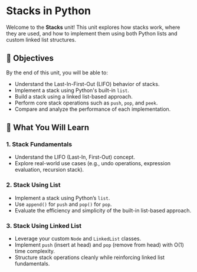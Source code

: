 # Stacks in Python

Welcome to the **Stacks** unit! This unit explores how stacks work, where they are used, and how to implement them using both Python lists and custom linked list structures.

## 📌 Objectives

By the end of this unit, you will be able to:

- Understand the Last-In-First-Out (LIFO) behavior of stacks.
- Implement a stack using Python's built-in `list`.
- Build a stack using a linked list-based approach.
- Perform core stack operations such as `push`, `pop`, and `peek`.
- Compare and analyze the performance of each implementation.

## 📘 What You Will Learn

### 1. **Stack Fundamentals**

- Understand the LIFO (Last-In, First-Out) concept.
- Explore real-world use cases (e.g., undo operations, expression evaluation, recursion stack).

### 2. **Stack Using List**

- Implement a stack using Python’s `list`.
- Use `append()` for `push` and `pop()` for `pop`.
- Evaluate the efficiency and simplicity of the built-in list-based approach.

### 3. **Stack Using Linked List**

- Leverage your custom `Node` and `LinkedList` classes.
- Implement `push` (insert at head) and `pop` (remove from head) with O(1) time complexity.
- Structure stack operations cleanly while reinforcing linked list fundamentals.

